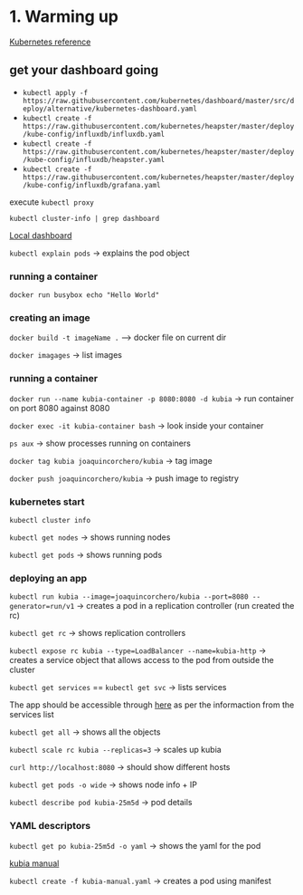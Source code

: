 # 1. Warming up

[Kubernetes reference](https://kubernetes.io/docs/reference/)


## get your dashboard going

- `kubectl apply -f https://raw.githubusercontent.com/kubernetes/dashboard/master/src/deploy/alternative/kubernetes-dashboard.yaml`
- `kubectl create -f https://raw.githubusercontent.com/kubernetes/heapster/master/deploy/kube-config/influxdb/influxdb.yaml`
- `kubectl create -f https://raw.githubusercontent.com/kubernetes/heapster/master/deploy/kube-config/influxdb/heapster.yaml`
- `kubectl create -f https://raw.githubusercontent.com/kubernetes/heapster/master/deploy/kube-config/influxdb/grafana.yaml`

execute `kubectl proxy`

`kubectl cluster-info | grep dashboard`

[Local dashboard](http://localhost:8001/api/v1/namespaces/kube-system/services/http:kubernetes-dashboard:/proxy/#!/cluster?namespace=_all)


`kubectl explain pods` -> explains the pod object

### running a container

`docker run busybox echo "Hello World"`

### creating an image

`docker build -t imageName .` --> docker file on current dir

`docker imagages` -> list images

### running a container

`docker run --name kubia-container -p 8080:8080 -d kubia` -> run container on port 8080 against 8080

`docker exec -it kubia-container bash` -> look inside your container

`ps aux` -> show processes running on containers

`docker tag kubia joaquincorchero/kubia` -> tag image

`docker push joaquincorchero/kubia` -> push image to registry


### kubernetes start

`kubectl cluster info`

`kubectl get nodes` -> shows running nodes

`kubectl get pods` -> shows running pods

### deploying an app

`kubectl run kubia --image=joaquincorchero/kubia --port=8080 --generator=run/v1` -> creates a pod in a replication controller (run created the rc)

`kubectl get rc` -> shows replication controllers

`kubectl expose rc kubia --type=LoadBalancer --name=kubia-http` -> creates a service object that allows access to the pod from outside the cluster

`kubectl get services` == `kubectl get svc` -> lists services

The app should be accessible through [here](http://localhost:8080/) as per the informaction from the services list

`kubectl get all` -> shows all the objects

`kubectl scale rc kubia --replicas=3` -> scales up kubia

`curl http://localhost:8080` -> should show different hosts

`kubectl get pods -o wide` -> shows node info + IP

`kubectl describe pod kubia-25m5d` -> pod details

### YAML descriptors

`kubectl get po kubia-25m5d -o yaml` -> shows the yaml for the pod

[kubia manual](./kubia-manual.yaml)

`kubectl create -f kubia-manual.yaml` -> creates a pod using manifest